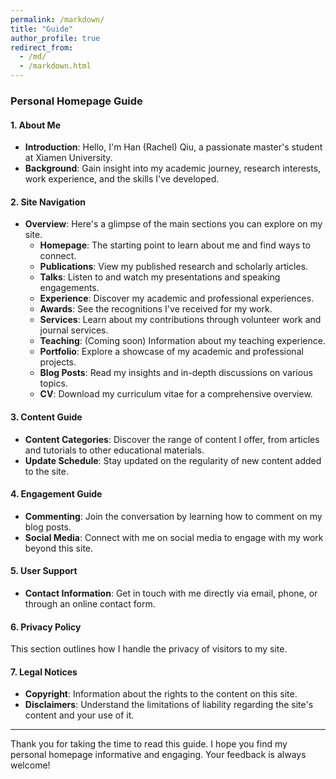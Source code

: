 ```yaml
---
permalink: /markdown/
title: "Guide"
author_profile: true
redirect_from: 
  - /md/
  - /markdown.html
---
```


### Personal Homepage Guide
#### 1. About Me
- **Introduction**: Hello, I'm Han (Rachel) Qiu, a passionate master's student at Xiamen University.
- **Background**: Gain insight into my academic journey, research interests, work experience, and the skills I've developed.
#### 2. Site Navigation
- **Overview**: Here's a glimpse of the main sections you can explore on my site.
  - **Homepage**: The starting point to learn about me and find ways to connect.
  - **Publications**: View my published research and scholarly articles.
  - **Talks**: Listen to and watch my presentations and speaking engagements.
  - **Experience**: Discover my academic and professional experiences.
  - **Awards**: See the recognitions I've received for my work.
  - **Services**: Learn about my contributions through volunteer work and journal services.
  - **Teaching**: (Coming soon) Information about my teaching experience.
  - **Portfolio**: Explore a showcase of my academic and professional projects.
  - **Blog Posts**: Read my insights and in-depth discussions on various topics.
  - **CV**: Download my curriculum vitae for a comprehensive overview.
#### 3. Content Guide
- **Content Categories**: Discover the range of content I offer, from articles and tutorials to other educational materials.
- **Update Schedule**: Stay updated on the regularity of new content added to the site.
#### 4. Engagement Guide
- **Commenting**: Join the conversation by learning how to comment on my blog posts.
- **Social Media**: Connect with me on social media to engage with my work beyond this site.
#### 5. User Support
- **Contact Information**: Get in touch with me directly via email, phone, or through an online contact form.
#### 6. Privacy Policy
This section outlines how I handle the privacy of visitors to my site.
#### 7. Legal Notices
- **Copyright**: Information about the rights to the content on this site.
- **Disclaimers**: Understand the limitations of liability regarding the site's content and your use of it.
---
Thank you for taking the time to read this guide. I hope you find my personal homepage informative and engaging. Your feedback is always welcome!
